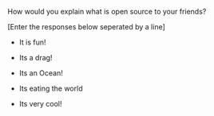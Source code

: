How would you explain what is open source to your friends?

[Enter the responses below seperated by a line]

- It is fun!

- Its a drag!

- Its an Ocean!

- Its eating the world

- Its very cool!

